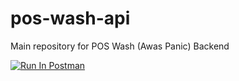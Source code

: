 # pos-wash-api

Main repository for POS Wash (Awas Panic) Backend

[![Run In Postman](https://run.pstmn.io/button.svg)](https://app.getpostman.com/run-collection/30101452-8765e3f3-afcb-45c1-a16d-95271f9a9836?action=collection%2Ffork&source=rip_markdown&collection-url=entityId%3D30101452-8765e3f3-afcb-45c1-a16d-95271f9a9836%26entityType%3Dcollection%26workspaceId%3D9a1fe7b6-d2c2-4a93-8249-b43452913c2d)
